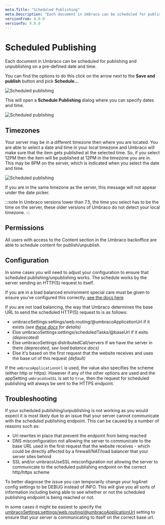 ```yaml
---
meta.Title: "Scheduled Publishing"
meta.Description: "Each document in Umbraco can be scheduled for publishing and unpublishing on a pre-defined date and time."
versionFrom: 8.0.0
versionTo: 9.0.0
---
```


# Scheduled Publishing

Each document in Umbraco can be scheduled for publishing and unpublishing on a pre-defined date and time.

You can find the options to do this click on the arrow next to the **Save and publish** button and pick **Schedule...**

![Scheduled publishing](images/schedule.png)

This will open a **Schedule Publishing** dialog where you can specify dates and time.

![Scheduled publishing](images/scheduled-publishing-8.png)

## Timezones

Your server may be in a different timezone then where you are located. You are able to select a date and time in your local timezone and Umbraco will make sure that the item gets published at the selected time. So, if you select 12PM then the item will be published at 12PM in the timezone you are in. This may be 8PM on the server, which is indicated when you select the date and time.

![Scheduled publishing](images/Publish-Timezone-Difference.jpg)

If you are in the same timezone as the server, this message will not appear under the date picker.

:::note
In Umbraco versions lower than 7.5, the time you select has to be the time on the server, these older versions of Umbraco do not detect your local timezone.
:::

## Permissions

All users with access to the Content section in the Umbraco backoffice are able to schedule content for publish/unpublish.

## Configuration

In some cases you will need to adjust your configuration to ensure that scheduled publishing/unpublishing works. The schedule works by the server sending an HTTP(S) request to itself.

If you are in a load balanced environment special care must be given to ensure you've configured this correctly, [see the docs here](../../Setup/Server-Setup/Load-Balancing/flexible.md#scheduling-and-master-election)

If you are not load balancing, the way that Umbraco determines the base URL to send the scheduled HTTP(S) request to is as follows:

* umbracoSettings:settings/web.routing/@umbracoApplicationUrl if it exists _(see [these docs](../../../Reference/Config/umbracoSettings/index.md#web-routing) for details)_
* Else umbracoSettings:settings/scheduledTasks/@baseUrl if it exits _(deprecated)_
* Else umbracoSettings:distributedCall/servers if we have the server in there _(deprecated, see load balance docs)_
* Else it's based on the first request that the website receives and uses the base url of this request _(default)_

If the `umbracoApplicationUrl` is used, the value also specifies the scheme (either http or https). However if any of the other options are used and the appSetting `umbracoUseSSL` is set to `true`, then the request for scheduled publishing will always be sent to the HTTPS endpoint.

## Troubleshooting

If your scheduled publishing/unpublishing is not working as you would expect it is most likely due to an issue that your server cannot communicate with the scheduled publishing endpoint. This can be caused by a number of reasons such as:

* Url rewrites in place that prevent the endpoint from being reached
* DNS misconfiguration not allowing the server to communicate to the base URL used in the first request that the website receives - which could be directly affected by a firewall/NAT/load balancer that your server sites behind
* SSL and/or umbracoUseSSL misconfiguration not allowing the server to communicate to the scheduled publishing endpoint on the correct http/https scheme

To better diagnose the issue you can temporarily change your log4net config settings to be DEBUG instead of INFO. This will give you all sorts of information including being able to see whether or not the scheduled publishing endpoint is being reached or not.

In some cases it might be easiest to specify the [umbracoSettings:settings/web.routing/@umbracoApplicationUrl](../../../Reference/Config/umbracoSettings/index-v8.md#web-routing) setting to ensure that your server is communicating to itself on the correct base url.
